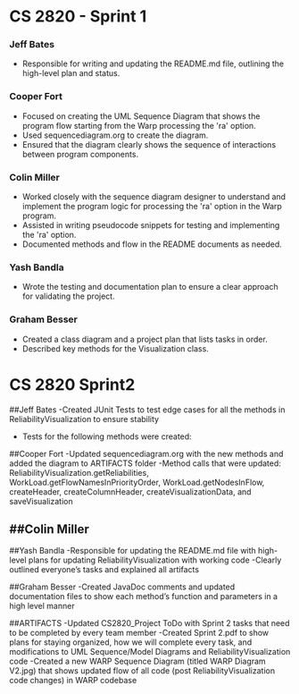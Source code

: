 # CS 2820 - Sprint 1

### Jeff Bates
- Responsible for writing and updating the README.md file, outlining the high-level plan and status.

### Cooper Fort
- Focused on creating the UML Sequence Diagram that shows the program flow starting from the Warp processing the 'ra' option.
- Used sequencediagram.org to create the diagram.
- Ensured that the diagram clearly shows the sequence of interactions between program components.

### Colin Miller
- Worked closely with the sequence diagram designer to understand and implement the program logic for processing the 'ra' option in the Warp program.
- Assisted in writing pseudocode snippets for testing and implementing the 'ra' option.
- Documented methods and flow in the README documents as needed.

### Yash Bandla
- Wrote the testing and documentation plan to ensure a clear approach for validating the project.

### Graham Besser
- Created a class diagram and a project plan that lists tasks in order.
- Described key methods for the Visualization class.

# CS 2820 Sprint2

##Jeff Bates
-Created JUnit Tests to test edge cases for all the methods in ReliabilityVisualization to ensure stability
- Tests for the following methods were created: 

##Cooper Fort
-Updated sequencediagram.org with the new methods and added the diagram to ARTIFACTS folder
-Method calls that were updated: ReliabilityVisualization.getReliabilities, WorkLoad.getFlowNamesInPriorityOrder, WorkLoad.getNodesInFlow, createHeader, createColumnHeader, createVisualizationData, and saveVisualization

##Colin Miller
-

##Yash Bandla
-Responsible for updating the README.md file with high-level plans for updating ReliabilityVisualization with working code
-Clearly outlined everyone’s tasks and explained all artifacts

##Graham Besser
-Created JavaDoc comments and updated documentation files to show each method’s function and parameters in a high level manner

##ARTIFACTS
-Updated CS2820_Project ToDo with Sprint 2 tasks that need to be completed by every team member
-Created Sprint 2.pdf to show plans for staying organized, how we will complete every task, and modifications to UML Sequence/Model Diagrams and ReliabilityVisualization code
-Created a new WARP Sequence Diagram (titled WARP Diagram V2.jpg) that shows updated flow of all code (post ReliabilityVisualization code changes) in WARP codebase






